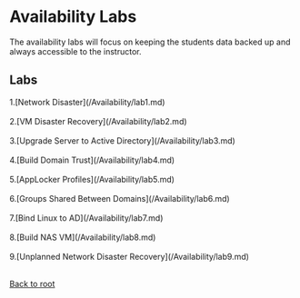 <h1>Availability Labs</h1>
The availability labs will focus on keeping the students data backed up and always accessible to the instructor.

<h2>Labs</h2>
1.[Network Disaster](/Availability/lab1.md)<br><br>
2.[VM Disaster Recovery](/Availability/lab2.md)<br><br>
3.[Upgrade Server to Active Directory](/Availability/lab3.md)<br><br>
4.[Build Domain Trust](/Availability/lab4.md)<br><br>
5.[AppLocker Profiles](/Availability/lab5.md)<br><br>
6.[Groups Shared Between Domains](/Availability/lab6.md)<br><br>
7.[Bind Linux to AD](/Availability/lab7.md)<br><br>
8.[Build NAS VM](/Availability/lab8.md)<br><br>
9.[Unplanned Network Disaster Recovery](/Availability/lab9.md)<br><br>




[Back to root](/PATHS-SOC/)
